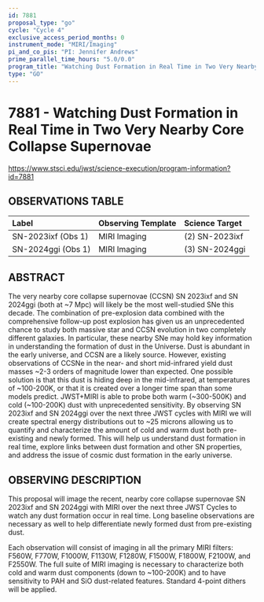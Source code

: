 ```yaml
---
id: 7881
proposal_type: "go"
cycle: "Cycle 4"
exclusive_access_period_months: 0
instrument_mode: "MIRI/Imaging"
pi_and_co_pis: "PI: Jennifer Andrews"
prime_parallel_time_hours: "5.0/0.0"
program_title: "Watching Dust Formation in Real Time in Two Very Nearby Core Collapse Supernovae"
type: "GO"
---
```

# 7881 - Watching Dust Formation in Real Time in Two Very Nearby Core Collapse Supernovae
https://www.stsci.edu/jwst/science-execution/program-information?id=7881
## OBSERVATIONS TABLE
| Label                | Observing Template | Science Target |
| :------------------- | :----------------- | :------------- |
| SN-2023ixf (Obs 1)   | MIRI Imaging       | (2) SN-2023ixf |
| SN-2024ggi (Obs 1)   | MIRI Imaging       | (3) SN-2024ggi |

## ABSTRACT

The very nearby core collapse supernovae (CCSN) SN 2023ixf and SN 2024ggi (both at ~7 Mpc) will likely be the most well-studied SNe this decade. The combination of pre-explosion data combined with the comprehensive follow-up post explosion has given us an unprecedented chance to study both massive star and CCSN evolution in two completely different galaxies. In particular, these nearby SNe may hold key information in understanding the formation of dust in the Universe. Dust is abundant in the early universe, and CCSN are a likely source. However, existing observations of CCSNe in the near- and short mid-infrared yield dust masses ~2-3 orders of magnitude lower than expected. One possible solution is that this dust is hiding deep in the mid-infrared, at temperatures of ~100-200K, or that it is created over a longer time span than some models predict. JWST+MIRI is able to probe both warm (~300-500K) and cold (~100-200K) dust with unprecedented sensitivity. By observing SN 2023ixf and SN 2024ggi over the next three JWST cycles with MIRI we will create spectral energy distributions out to ~25 microns allowing us to quantify and characterize the amount of cold and warm dust both pre-existing and newly formed. This will help us understand dust formation in real time, explore links between dust formation and other SN properties, and address the issue of cosmic dust formation in the early universe.

## OBSERVING DESCRIPTION

This proposal will image the recent, nearby core collapse supernovae SN 2023ixf and SN 2024ggi with MIRI over the next three JWST Cycles to watch any dust formation occur in real time. Long baseline observations are necessary as well to help differentiate newly formed dust from pre-existing dust.

Each observation will consist of imaging in all the primary MIRI filters: F560W, F770W, F1000W, F1130W, F1280W, F1500W, F1800W, F2100W, and F2550W. The full suite of MIRI imaging is necessary to characterize both cold and warm dust components (down to ~100-200K) and to have sensitivity to PAH and SiO dust-related features. Standard 4-point dithers will be applied.